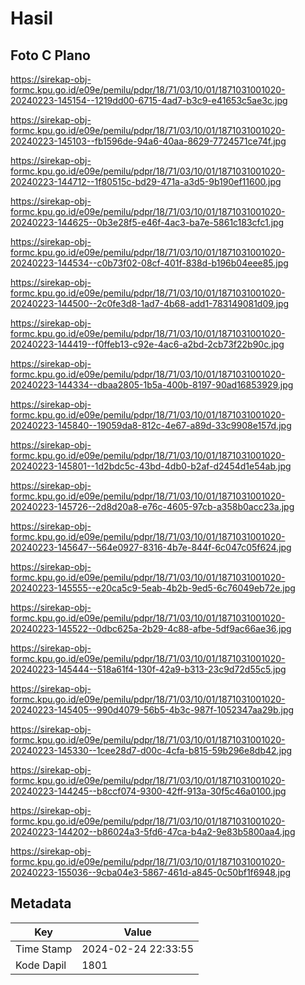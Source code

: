 # Hasil

## Foto C Plano

https://sirekap-obj-formc.kpu.go.id/e09e/pemilu/pdpr/18/71/03/10/01/1871031001020-20240223-145154--1219dd00-6715-4ad7-b3c9-e41653c5ae3c.jpg

https://sirekap-obj-formc.kpu.go.id/e09e/pemilu/pdpr/18/71/03/10/01/1871031001020-20240223-145103--fb1596de-94a6-40aa-8629-7724571ce74f.jpg

https://sirekap-obj-formc.kpu.go.id/e09e/pemilu/pdpr/18/71/03/10/01/1871031001020-20240223-144712--1f80515c-bd29-471a-a3d5-9b190ef11600.jpg

https://sirekap-obj-formc.kpu.go.id/e09e/pemilu/pdpr/18/71/03/10/01/1871031001020-20240223-144625--0b3e28f5-e46f-4ac3-ba7e-5861c183cfc1.jpg

https://sirekap-obj-formc.kpu.go.id/e09e/pemilu/pdpr/18/71/03/10/01/1871031001020-20240223-144534--c0b73f02-08cf-401f-838d-b196b04eee85.jpg

https://sirekap-obj-formc.kpu.go.id/e09e/pemilu/pdpr/18/71/03/10/01/1871031001020-20240223-144500--2c0fe3d8-1ad7-4b68-add1-783149081d09.jpg

https://sirekap-obj-formc.kpu.go.id/e09e/pemilu/pdpr/18/71/03/10/01/1871031001020-20240223-144419--f0ffeb13-c92e-4ac6-a2bd-2cb73f22b90c.jpg

https://sirekap-obj-formc.kpu.go.id/e09e/pemilu/pdpr/18/71/03/10/01/1871031001020-20240223-144334--dbaa2805-1b5a-400b-8197-90ad16853929.jpg

https://sirekap-obj-formc.kpu.go.id/e09e/pemilu/pdpr/18/71/03/10/01/1871031001020-20240223-145840--19059da8-812c-4e67-a89d-33c9908e157d.jpg

https://sirekap-obj-formc.kpu.go.id/e09e/pemilu/pdpr/18/71/03/10/01/1871031001020-20240223-145801--1d2bdc5c-43bd-4db0-b2af-d2454d1e54ab.jpg

https://sirekap-obj-formc.kpu.go.id/e09e/pemilu/pdpr/18/71/03/10/01/1871031001020-20240223-145726--2d8d20a8-e76c-4605-97cb-a358b0acc23a.jpg

https://sirekap-obj-formc.kpu.go.id/e09e/pemilu/pdpr/18/71/03/10/01/1871031001020-20240223-145647--564e0927-8316-4b7e-844f-6c047c05f624.jpg

https://sirekap-obj-formc.kpu.go.id/e09e/pemilu/pdpr/18/71/03/10/01/1871031001020-20240223-145555--e20ca5c9-5eab-4b2b-9ed5-6c76049eb72e.jpg

https://sirekap-obj-formc.kpu.go.id/e09e/pemilu/pdpr/18/71/03/10/01/1871031001020-20240223-145522--0dbc625a-2b29-4c88-afbe-5df9ac66ae36.jpg

https://sirekap-obj-formc.kpu.go.id/e09e/pemilu/pdpr/18/71/03/10/01/1871031001020-20240223-145444--518a61f4-130f-42a9-b313-23c9d72d55c5.jpg

https://sirekap-obj-formc.kpu.go.id/e09e/pemilu/pdpr/18/71/03/10/01/1871031001020-20240223-145405--990d4079-56b5-4b3c-987f-1052347aa29b.jpg

https://sirekap-obj-formc.kpu.go.id/e09e/pemilu/pdpr/18/71/03/10/01/1871031001020-20240223-145330--1cee28d7-d00c-4cfa-b815-59b296e8db42.jpg

https://sirekap-obj-formc.kpu.go.id/e09e/pemilu/pdpr/18/71/03/10/01/1871031001020-20240223-144245--b8ccf074-9300-42ff-913a-30f5c46a0100.jpg

https://sirekap-obj-formc.kpu.go.id/e09e/pemilu/pdpr/18/71/03/10/01/1871031001020-20240223-144202--b86024a3-5fd6-47ca-b4a2-9e83b5800aa4.jpg

https://sirekap-obj-formc.kpu.go.id/e09e/pemilu/pdpr/18/71/03/10/01/1871031001020-20240223-155036--9cba04e3-5867-461d-a845-0c50bf1f6948.jpg


## Metadata

| Key        | Value               |
| ---------- | ------------------- |
| Time Stamp | 2024-02-24 22:33:55 |
| Kode Dapil | 1801                |



